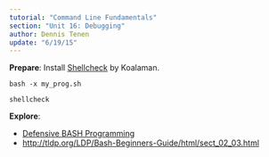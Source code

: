 ```yaml
---
tutorial: "Command Line Fundamentals"
section: "Unit 16: Debugging"
author: Dennis Tenen
update: "6/19/15"
---
```


**Prepare**: Install [Shellcheck](https://github.com/koalaman/shellcheck) by
Koalaman.

```
bash -x my_prog.sh

shellcheck
```

**Explore**: 
- [Defensive BASH Programming](http://web.archive.org/web/20150623032341/http://www.kfirlavi.com/blog/2012/11/14/defensive-bash-programming/)
- http://tldp.org/LDP/Bash-Beginners-Guide/html/sect_02_03.html
